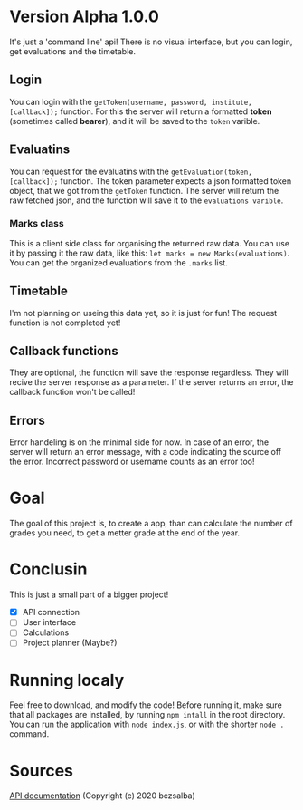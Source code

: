 # Version Alpha 1.0.0

It's just a 'command line' api!
There is no visual interface, but you can login, get evaluations and the timetable.

## Login

You can login with the `getToken(username, password, institute, [callback]);` function.
For this the server will return a formatted **token** (sometimes called **bearer**), and it will be saved to the `token` varible.


## Evaluatins

You can request for the evaluatins with the `getEvaluation(token, [callback]);` function.
The token parameter expects a json formatted token object, that we got from the `getToken` function.
The server will return the raw fetched json, and the function will save it to the `evaluations varible`.

### Marks class

This is a client side class for organising the returned raw data.
You can use it by passing it the raw data, like this: `let marks = new Marks(evaluations)`.
You can get the organized evaluations from the `.marks` list.

## Timetable

I'm not planning on useing this data yet, so it is just for fun!
The request function is not completed yet!

## Callback functions

They are optional, the function will save the response regardless.
They will recive the server response as a parameter.
If the server returns an error, the callback function won't be called!

## Errors

Error handeling is on the minimal side for now.
In case of an error, the server will return an error message, with a code indicating the source off the error.
Incorrect password or username counts as an error too!

# Goal

The goal of this project is, to create a app, than can calculate the number of grades you need, to get a metter grade at the end of the year.

# Conclusin

This is just a small part of a bigger project!

- [X] API connection
- [ ] User interface
- [ ] Calculations
- [ ] Project planner (Maybe?)

# Running localy

Feel free to download, and modify the code!
Before running it, make sure that all packages are installed, by running `npm intall` in the root directory.
You can run the application with `node index.js`, or with the shorter `node .` command.

# Sources

[API documentation](https://github.com/bczsalba/ekreta-docs-v3) (Copyright (c) 2020 bczsalba)
